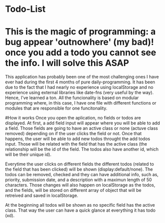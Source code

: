 # Todo-List
# This is the magic of programming: a bug appear 'outnowhere' (my bad)! once you add a todo you cannot see the info. I will solve this ASAP
This application has probably been one of the most challenging ones I have ever had during the first 4 months of pure daily-programming. It has been due to the fact that I had nearly no experience using localStorage and no experience using external libraries like date-fns (very useful by the way). Hence, I've learned a ton. All the funcionality is based on modular programming where, in this case, I have one file with different functions or modules that are responsible for one funcitonality.

#How it works
Once you open the aplication, no fields or todos are displayed. At first, a add field input will appear where you will be able to add a field. Those fields are going to have an active class or none (actuve class removed) depending on if the user clicks the field or not. Once that happens, the user will be able to add new todos throught the add todos input. Those will be related with the field that has the active class (the relationship will be the id of the field. The todos also have another id, which will be their unique id).

Everytime the user clicks on different fields the different todos (related to the field that has been clicked) will be shown (display:default/none). The todos can be removed, checked and they can have additional info, such as, priority, submission date, and a description with a maximun length of 50 characters. Those changes will also happen on localStorage as the todos, and the fields, will be stored on different array of object that will be retreived and saved in localStorage.

At the beginning all todos will be shown as no specific field has the active class. That way the user can have a quick glance at everything it has todo (xd).
